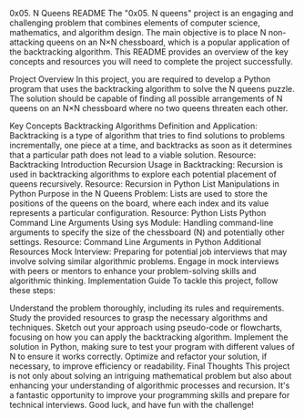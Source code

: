 0x05. N Queens README
The "0x05. N queens" project is an engaging and challenging problem that combines elements of computer science, mathematics, and algorithm design. The main objective is to place N non-attacking queens on an N×N chessboard, which is a popular application of the backtracking algorithm. This README provides an overview of the key concepts and resources you will need to complete the project successfully.

Project Overview
In this project, you are required to develop a Python program that uses the backtracking algorithm to solve the N queens puzzle. The solution should be capable of finding all possible arrangements of N queens on an N×N chessboard where no two queens threaten each other.

Key Concepts
Backtracking Algorithms
Definition and Application: Backtracking is a type of algorithm that tries to find solutions to problems incrementally, one piece at a time, and backtracks as soon as it determines that a particular path does not lead to a viable solution.
Resource: Backtracking Introduction
Recursion
Usage in Backtracking: Recursion is used in backtracking algorithms to explore each potential placement of queens recursively.
Resource: Recursion in Python
List Manipulations in Python
Purpose in the N Queens Problem: Lists are used to store the positions of the queens on the board, where each index and its value represents a particular configuration.
Resource: Python Lists
Python Command Line Arguments
Using sys Module: Handling command-line arguments to specify the size of the chessboard (N) and potentially other settings.
Resource: Command Line Arguments in Python
Additional Resources
Mock Interview: Preparing for potential job interviews that may involve solving similar algorithmic problems. Engage in mock interviews with peers or mentors to enhance your problem-solving skills and algorithmic thinking.
Implementation Guide
To tackle this project, follow these steps:

Understand the problem thoroughly, including its rules and requirements.
Study the provided resources to grasp the necessary algorithms and techniques.
Sketch out your approach using pseudo-code or flowcharts, focusing on how you can apply the backtracking algorithm.
Implement the solution in Python, making sure to test your program with different values of N to ensure it works correctly.
Optimize and refactor your solution, if necessary, to improve efficiency or readability.
Final Thoughts
This project is not only about solving an intriguing mathematical problem but also about enhancing your understanding of algorithmic processes and recursion. It's a fantastic opportunity to improve your programming skills and prepare for technical interviews. Good luck, and have fun with the challenge!